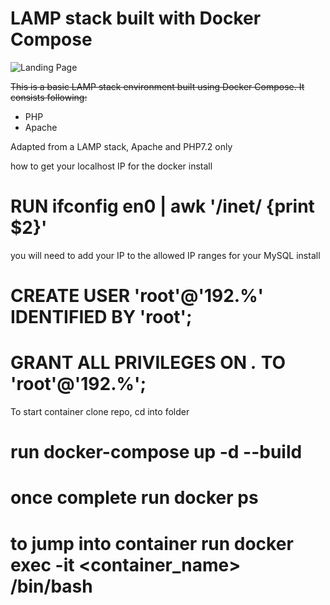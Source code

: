 # LAMP stack built with Docker Compose

![Landing Page](https://preview.ibb.co/gOTa0y/LAMP_STACK.png)

~~This is a basic LAMP stack environment built using Docker Compose. It consists following:~~

* PHP
* Apache

Adapted from a LAMP stack, Apache and PHP7.2 only

how to get your localhost IP for the docker install

# RUN ifconfig en0 | awk '/inet/ {print $2}'

you will need to add your IP to the allowed IP ranges for your MySQL install

# CREATE USER 'root'@'192.%' IDENTIFIED BY 'root';
# GRANT ALL PRIVILEGES ON *.* TO 'root'@'192.%';

To start container clone repo, cd into folder
# run docker-compose up -d --build 
# once complete run docker ps
# to jump into container run docker exec -it <container_name> /bin/bash
